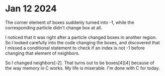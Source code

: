 # Jan 12 2024
The corner element of boxes suddenly turned into -1, while the corresponding particle didn't change box at all.

I noticed that it was right after a particle changed boxes in another region. So I looked carefully into the code changing the boxes, and discovered that I missed a conditional statement to check if an index is not -1 before changing that element of neighbors.

So I changed neighbors\[-2]. That turns out to be boxes\[4]\[4] because of the way memory in C works. My life is miserable. I'm done with C for today.